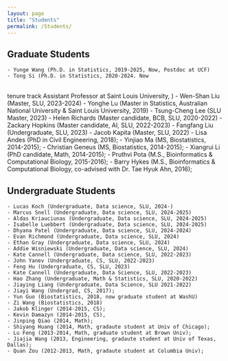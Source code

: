 ```yaml
---
layout: page
title: "Students"
permalink: /Students/
---
```


## Graduate Students ##

    - Yunge Wang (Ph.D. in Statistics, 2019-2025, Now, Postdoc at UCF)
    - Tong Si (Ph.D. in Statistics, 2020-2024. Now 
<a style="text-decoration:none" href="https://www.slu.edu/medicine/health-and-clinical-outcomes-research/faculty/si-tong.php">
<br> tenure track Assistant Professor at Saint Louis University,
</a>)
    - Wen-Shan Liu (Master, SLU, 2023-2024)
    - Yonghe Lu (Master in Statistics, Australian National University & Saint Louis University, 2019)
    - Tsung-Cheng Lee (SLU Master, 2023)
    - Helen Richards (Master candidate, BCB, SLU, 2020-2022)
    - Zackary Hopkins (Master candidate, AI, SLU, 2022-2023)
    - Fangfang Liu (Undergraduate, SLU, 2023)
    - Jacob Kapita (Master, SLU, 2022)
    - Lisa Andes (PhD in Civil Engineering, 2018);
    - Yinjiao Ma (MS, Biostatistics, 2014-2015);
    - Christian Geneus (MS, Biostatistics, 2014-2015);
    - Xiangrui Li (PhD candidate, Math, 2014-2015);
    - Pruthvi Pota (M.S., Bioinformatics & Computational Biology, 2015-2016);
    - Barry Hykes (M.S., Bioinformatics & Computational Biology, co-advised with Dr. Tae Hyuk Ahn, 2016); 

## Undergraduate Students ##

    - Lucas Koch (Undergraduate, Data science, SLU, 2024-)   
    - Marcus Snell (Undergraduate, Data science, SLU, 2024-2025)
    - Aldas Kriauciunas (Undergraduate, Data science, SLU, 2024-2025)
    - Isabelle Luebbert (Undergraduate, Data science, SLU, 2024-2025)
    - Dhyana Patel (Undergraduate, Data science, SLU, 2024-2024) 
    - Evan Richmond (Undergraduate, Data science, SLU, 2024)
    - Ethan Gray (Undergraduate, Data science, SLU, 2024)
    - Addie Wisniewski (Undergraduate, Data science, SLU, 2024)
    - Kate Cannell (Undergraduate, Data science, SLU, 2022-2023)
    - John Yanev (Undergraduate, CS, SLU, 2022-2023)
    - Feng Hu (Undergraduate, CS, SLU, 2023)
    - Kate Cannell (Undergraduate, Data Science, SLU, 2022-2023)
    - Hao Zhang (Undergraduate, Math & Statistics, SLU, 2020-2022)
    - Jiaying Liang (Undergraduate, Data Science, SLU 2021-2022)
    - Jiayi Wang (Undergrad, CS, 2017);
    - Yun Guo (Biostatistics, 2018, now graduate student at WashU)
    - Zi Wang (Biostatistics, 2018)
    - Jakob Klinger (2014-2015, CS);
    - Kevin Damazyn (2014-2015, CS),
    - Jinping Qiao (2014, Math);
    - Shiyang Huang (2014, Math, gradaute student at Univ of Chicago);
    - Lu Feng (2013-2014, Math, graduate student at Brown Univ);
    - Jiajia Wang (2013, Engineering, gradaute student at Univ of Texas, Dallas);
    - Quan Zou (2012-2013, Math, gradaute student at Columbia Univ);
